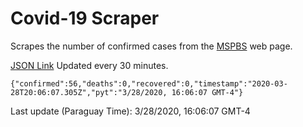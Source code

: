 # Covid-19 Scraper

Scrapes the number of confirmed cases from the [MSPBS](https://www.mspbs.gov.py/covid-19.php) web page.

[JSON Link](https://jmayalag.github.io/covid19-scrape/cases.json)
Updated every 30 minutes.
```
{"confirmed":56,"deaths":0,"recovered":0,"timestamp":"2020-03-28T20:06:07.305Z","pyt":"3/28/2020, 16:06:07 GMT-4"}
```
Last update (Paraguay Time): 3/28/2020, 16:06:07 GMT-4